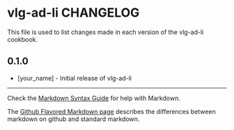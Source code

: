 vlg-ad-li CHANGELOG
===================

This file is used to list changes made in each version of the vlg-ad-li cookbook.

0.1.0
-----
- [your_name] - Initial release of vlg-ad-li

- - -
Check the [Markdown Syntax Guide](http://daringfireball.net/projects/markdown/syntax) for help with Markdown.

The [Github Flavored Markdown page](http://github.github.com/github-flavored-markdown/) describes the differences between markdown on github and standard markdown.
